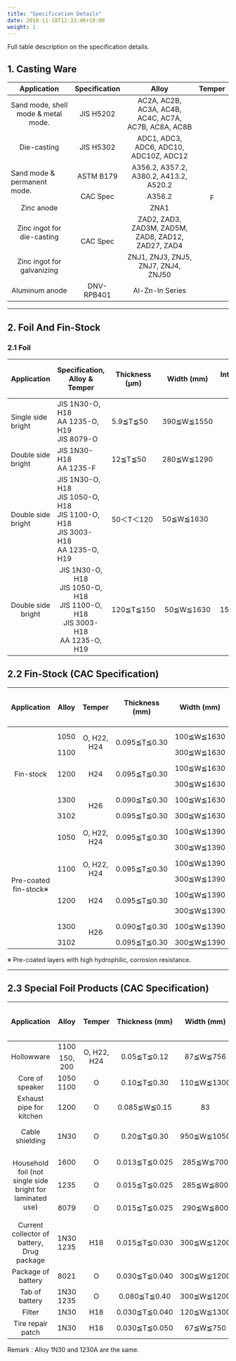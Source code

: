 ```yaml
---
title: "Specification Details"
date: 2018-11-18T12:33:46+10:00
weight: 1
---
```


Full table description on the specification details.

## 1. Casting Ware

<table class="custom-table" style="width:100%;">
  <thead>
    <tr>
      <th>Application</th>
      <th>Specification</th>
      <th>Alloy</th>
      <th>Temper</th>
    </tr>
  </thead>
  <tbody>
    <tr>
      <td  style="vertical-align:middle; text-align:center;">Sand mode, shell mode & metal mode.</td>
      <td style="text-align:center; vertical-align:middle;">JIS H5202</td>
      <td  style="vertical-align:middle; text-align:center;">AC2A, AC2B, AC3A, AC4B, AC4C, AC7A, AC7B, AC8A, AC8B</td>
      <td rowspan="8" style="text-align:center; vertical-align:middle;">F</td>
    </tr>
    <tr>
      <td  style="vertical-align:middle; text-align:center;">Die-casting</td>
      <td style="text-align:center; vertical-align:middle;">JIS H5302</td>
      <td  style="vertical-align:middle; text-align:center;">ADC1, ADC3, ADC6, ADC10, ADC10Z, ADC12</td>
    </tr>
    <tr>
      <td rowspan="2">Sand mode & permanent mode.</td>
      <td style="text-align:center; vertical-align:middle;">ASTM B179</td>
      <td  style="vertical-align:middle; text-align:center;">A356.2, A357.2, A380.2, A413.2, A520.2</td>
    </tr>
    <tr>
      <td style="text-align:center; vertical-align:middle;">CAC Spec</td>
      <td  style="vertical-align:middle; text-align:center;">A356.2</td>
    </tr>
    <tr>
      <td  style="vertical-align:middle; text-align:center;">Zinc anode</td>
      <td rowspan="3" style="text-align:center; vertical-align:middle;">CAC Spec</td>
      <td  style="vertical-align:middle; text-align:center;">ZNA1</td>
    </tr>
    <tr>
      <td  style="vertical-align:middle; text-align:center;">Zinc ingot for die-casting</td>
      <td  style="vertical-align:middle; text-align:center;">ZAD2, ZAD3, ZAD3M, ZAD5M, ZAD8, ZAD12, ZAD27, ZAD4</td>
    </tr>
    <tr>
      <td  style="vertical-align:middle; text-align:center;">Zinc ingot for galvanizing</td>
      <td  style="vertical-align:middle; text-align:center;">ZNJ1, ZNJ3, ZNJ5, ZNJ7, ZNJ4, ZNJ50</td>
    </tr>
    <tr>
      <td  style="vertical-align:middle; text-align:center;">Aluminum anode</td>
      <td style="text-align:center; vertical-align:middle;">DNV-RPB401</td>
      <td  style="vertical-align:middle; text-align:center;">Al-Zn-In Series</td>
    </tr>
  </tbody>
</table>

<hr>

## 2. Foil And Fin-Stock

### 2.1 Foil

<table class="custom-table" style="width:100%;">
  <thead>
    <tr>
      <th>Application</th>
      <th>Specification, Alloy & Temper</th>
      <th>Thickness (μm)</th>
      <th>Width (mm)</th>
      <th>Internal Diameter (mm)</th>
      <th>Max. Outside Diameter (mm)</th>
      <th>Remark</th>
    </tr>
  </thead>
  <tbody>
    <!-- Single side bright -->
    <tr>
      <td rowspan="2">Single side bright</td>
      <td rowspan="2">JIS 1N30-O, H18<br>AA 1235-O, H19<br>JIS 8079-O</td>
      <td rowspan="2">5.9≦T≦50</td>
      <td rowspan="2">390≦W≦1550</td>
      <td  style="vertical-align:middle; text-align:center;">76</td>
      <td  style="vertical-align:middle; text-align:center;">500</td>
      <td  style="vertical-align:middle; text-align:center;"></td>
    </tr>
    <tr>
      <td  style="vertical-align:middle; text-align:center;">150</td>
      <td  style="vertical-align:middle; text-align:center;">700</td>
      <td  style="vertical-align:middle; text-align:center;"></td>
    </tr>
    <!-- Double side bright -->
    <tr>
      <td rowspan="2">Double side bright</td>
      <td rowspan="2">JIS 1N30-H18<br>AA 1235-F</td>
      <td rowspan="2">12≦T≦50</td>
      <td rowspan="2">280≦W≦1290</td>
      <td  style="vertical-align:middle; text-align:center;">76</td>
      <td  style="vertical-align:middle; text-align:center;">500</td>
      <td  style="vertical-align:middle; text-align:center;"></td>
    </tr>
    <tr>
      <td  style="vertical-align:middle; text-align:center;">150</td>
      <td  style="vertical-align:middle; text-align:center;">700</td>
      <td  style="vertical-align:middle; text-align:center;"></td>
    </tr>
    <!-- Double side bright (multiple alloys) -->
    <tr>
      <td rowspan="2">Double side bright</td>
      <td rowspan="2">JIS 1N30-O, H18<br>JIS 1050-O, H18<br>JIS 1100-O, H18<br>JIS 3003-H18<br>AA 1235-O, H19</td>
      <td rowspan="2">50＜T＜120</td>
      <td rowspan="2">50≦W≦1630</td>
      <td  style="vertical-align:middle; text-align:center;">76</td>
      <td  style="vertical-align:middle; text-align:center;">600</td>
      <td  style="vertical-align:middle; text-align:center;"></td>
    </tr>
    <tr>
      <td  style="vertical-align:middle; text-align:center;">150</td>
      <td  style="vertical-align:middle; text-align:center;">1000</td>
      <td  style="vertical-align:middle; text-align:center;"></td>
    </tr>
    <!-- Double side bright (thicker) -->
    <tr>
      <td  style="vertical-align:middle; text-align:center;">Double side bright</td>
      <td  style="vertical-align:middle; text-align:center;">JIS 1N30-O, H18<br>JIS 1050-O, H18<br>JIS 1100-O, H18<br>JIS 3003-H18<br>AA 1235-O, H19</td>
      <td  style="vertical-align:middle; text-align:center;">120≦T≦150</td>
      <td  style="vertical-align:middle; text-align:center;">50≦W≦1630</td>
      <td  style="vertical-align:middle; text-align:center;">150,200,305,508</td>
      <td  style="vertical-align:middle; text-align:center;">1190</td>
      <td  style="vertical-align:middle; text-align:center;"></td>
    </tr>
  </tbody>
</table>

## 2.2 Fin-Stock (CAC Specification)

<table class="custom-table" style="width:100%;">
  <thead>
    <tr>
      <th>Application</th>
      <th>Alloy</th>
      <th>Temper</th>
      <th>Thickness (mm)</th>
      <th>Width (mm)</th>
      <th>Internal Diameter (mm)</th>
      <th>Max. Outside Diameter (mm)</th>
      <th>Remark</th>
    </tr>
  </thead>
  <tbody>
    <!-- Fin-stock group -->
    <tr>
      <td rowspan="6" style="vertical-align:middle; text-align:center;">Fin-stock</td>
      <td  style="vertical-align:middle; text-align:center;">1050</td>
      <td rowspan="2" style="vertical-align:middle; text-align:center;">O, H22, H24</td>
      <td rowspan="2" style="vertical-align:middle; text-align:center;">0.095≦T≦0.30</td>
      <td  style="vertical-align:middle; text-align:center;">100≦W≦1630</td>
      <td  style="vertical-align:middle; text-align:center;">150, 200, 305</td>
      <td rowspan="6" style="vertical-align:middle; text-align:center;">1190</td>
      <td rowspan="4" style="vertical-align:middle; text-align:center;">Chemical composition same as AA or JIS spec.</td>
    </tr>
    <tr>
      <td  style="vertical-align:middle; text-align:center;">1100</td>
      <td  style="vertical-align:middle; text-align:center;">300≦W≦1630</td>
      <td  style="vertical-align:middle; text-align:center;">508</td>
    </tr>
    <tr>
      <td rowspan="2" style="vertical-align:middle; text-align:center;">1200</td>
      <td rowspan="2" style="vertical-align:middle; text-align:center;">H24</td>
      <td rowspan="2" style="vertical-align:middle; text-align:center;">0.095≦T≦0.30</td>
      <td  style="vertical-align:middle; text-align:center;">100≦W≦1630</td>
      <td  style="vertical-align:middle; text-align:center;">150, 200, 305</td>
    </tr>
    <tr>
      <td  style="vertical-align:middle; text-align:center;">300≦W≦1630</td>
      <td  style="vertical-align:middle; text-align:center;">508</td>
    </tr>
    <tr>
      <td style="vertical-align:middle; text-align:center;">1300</td>
      <td rowspan="2" style="vertical-align:middle; text-align:center;">H26</td>
      <td style="vertical-align:middle; text-align:center;">0.090≦T≦0.30</td>
      <td style="vertical-align:middle; text-align:center;">100≦W≦1630</td>
      <td style="vertical-align:middle; text-align:center;">150, 200, 305</td>
      <td rowspan="2" style="vertical-align:middle; text-align:center;">CAC spec.</td>
    </tr>
    <tr>
      <td style="vertical-align:middle; text-align:center;">3102</td>
      <td style="vertical-align:middle; text-align:center;">0.095≦T≦0.30</td>
      <td style="vertical-align:middle; text-align:center;">300≦W≦1630</td>
      <td style="vertical-align:middle; text-align:center;">508</td>
    </tr>
    <!-- Pre-coated fin-stock group -->
    <tr>
      <td rowspan="8" style="vertical-align:middle; text-align:center;">Pre-coated fin-stock※</td>
      <td rowspan="2" style="vertical-align:middle; text-align:center;">1050</td>
      <td rowspan="2" style="vertical-align:middle; text-align:center;">O, H22, H24</td>
      <td rowspan="2" style="vertical-align:middle; text-align:center;">0.095≦T≦0.30</td>
      <td style="vertical-align:middle; text-align:center;">100≦W≦1390</td>
      <td style="vertical-align:middle; text-align:center;">150, 200, 305</td>
      <td rowspan="8" style="vertical-align:middle; text-align:center;">1190</td>
      <td rowspan="6" style="vertical-align:middle; text-align:center;">Chemical composition same as AA or JIS spec.</td>
    </tr>
    <tr>
      <td style="vertical-align:middle; text-align:center;">300≦W≦1390</td>
      <td style="vertical-align:middle; text-align:center;">508</td>
    </tr>
    <tr>
      <td rowspan="2" style="vertical-align:middle; text-align:center;">1100</td>
      <td rowspan="2" style="vertical-align:middle; text-align:center;">O, H22, H24</td>
      <td rowspan="2" style="vertical-align:middle; text-align:center;">0.095≦T≦0.30</td>
      <td style="vertical-align:middle; text-align:center;">100≦W≦1390</td>
      <td style="vertical-align:middle; text-align:center;">150, 200, 305</td>
    </tr>
    <tr>
      <td style="vertical-align:middle; text-align:center;">300≦W≦1390</td>
      <td style="vertical-align:middle; text-align:center;">508</td>
    </tr>
    <!-- Merge Alloy 1200 and Temper H24 cells -->
    <tr>
      <td rowspan="2" style="vertical-align:middle; text-align:center;">1200</td>
      <td rowspan="2" style="vertical-align:middle; text-align:center;">H24</td>
      <td rowspan="2" style="vertical-align:middle; text-align:center;">0.095≦T≦0.30</td>
      <td style="vertical-align:middle; text-align:center;">100≦W≦1390</td>
      <td style="vertical-align:middle; text-align:center;">150, 200, 305</td>
    </tr>
    <tr>
      <td style="vertical-align:middle; text-align:center;">300≦W≦1390</td>
      <td style="vertical-align:middle; text-align:center;">508</td>
    </tr>
    <tr>
      <td style="vertical-align:middle; text-align:center;">1300</td>
      <td rowspan="2" style="vertical-align:middle; text-align:center;">H26</td>
      <td style="vertical-align:middle; text-align:center;">0.090≦T≦0.30</td>
      <td style="vertical-align:middle; text-align:center;">100≦W≦1390</td>
      <td style="vertical-align:middle; text-align:center;">150, 200, 305</td>
      <td rowspan="2" style="vertical-align:middle; text-align:center;">CAC spec.</td>
    </tr>
    <tr>
      <td style="vertical-align:middle; text-align:center;">3102</td>
      <td style="vertical-align:middle; text-align:center;">0.095≦T≦0.30</td>
      <td style="vertical-align:middle; text-align:center;">300≦W≦1390</td>
      <td style="vertical-align:middle; text-align:center;">508</td>
    </tr>
  </tbody>
</table>
※ Pre-coated layers with high hydrophilic, corrosion resistance.

<hr>

## 2.3 Special Foil Products (CAC Specification)

<table class="custom-table" style="width:100%;">
  <thead>
    <tr>
      <th>Application</th>
      <th>Alloy</th>
      <th>Temper</th>
      <th>Thickness (mm)</th>
      <th>Width (mm)</th>
      <th>Internal Diameter (mm)</th>
      <th>Max. Outside Diameter (mm)</th>
      <th>Remark</th>
    </tr>
  </thead>
  <tbody style="vertical-align:middle; text-align:center;">
    <tr><!-- Hollowware group -->
      <td rowspan="2" style="vertical-align:middle; text-align:center;">Hollowware</td>
      <td  style="vertical-align:middle; text-align:center;">1100</td>
      <td rowspan="2" style="vertical-align:middle; text-align:center;">O, H22, H24</td>
      <td rowspan="2" style="vertical-align:middle; text-align:center;">0.05≦T≦0.12</td>
      <td rowspan="2" style="vertical-align:middle; text-align:center;">87≦W≦756</td>
      <td  style="vertical-align:middle; text-align:center;">76</td>
      <td rowspan="2" style="vertical-align:middle; text-align:center;">600</td>
      <td rowspan="2" style="vertical-align:middle; text-align:center;"></td>
    </tr>
    <tr>
      <td style="vertical-align:middle; text-align:center;">150, 200</td>
      <td style="vertical-align:middle; text-align:center;">900</td>
    </tr>
    <tr><!-- Core of speaker group -->
      <td style="vertical-align:middle; text-align:center;">Core of speaker</td>
      <td style="vertical-align:middle; text-align:center;">1050<br>1100</td>
      <td style="vertical-align:middle; text-align:center;">O</td>
      <td style="vertical-align:middle; text-align:center;">0.10≦T≦0.30</td>
      <td style="vertical-align:middle; text-align:center;">110≦W≦1300</td>
      <td style="vertical-align:middle; text-align:center;">150</td>
      <td style="vertical-align:middle; text-align:center;">600</td>
      <td  style="vertical-align:middle; text-align:center;"></td>
    </tr>
    <tr><!-- Exhaust pipe for kitchen -->
      <td style="vertical-align:middle; text-align:center;">Exhaust pipe for kitchen</td>
      <td style="vertical-align:middle; text-align:center;">1200</td>
      <td style="vertical-align:middle; text-align:center;">O</td>
      <td style="vertical-align:middle; text-align:center;">0.085≦W≦0.15</td>
      <td style="vertical-align:middle; text-align:center;">83</td>
      <td style="vertical-align:middle; text-align:center;">150</td>
      <td style="vertical-align:middle; text-align:center;">600</td>
      <td  style="vertical-align:middle; text-align:center;"></td>
    </tr>
    <tr><!-- Cable shielding -->
      <td style="vertical-align:middle; text-align:center;">Cable shielding</td>
      <td style="vertical-align:middle; text-align:center;">1N30</td>
      <td style="vertical-align:middle; text-align:center;">O</td>
      <td style="vertical-align:middle; text-align:center;">0.20≦T≦0.30</td>
      <td style="vertical-align:middle; text-align:center;">950≦W≦1050</td>
      <td style="vertical-align:middle; text-align:center;">150, 200, 305, 508</td>
      <td style="vertical-align:middle; text-align:center;">1190</td>
      <td  style="vertical-align:middle; text-align:center;"></td>
    </tr>
    <tr><!-- Household foil (not single side bright for laminated use) -->
      <td rowspan="6" style="vertical-align:middle; text-align:center;">Household foil (not single side bright for laminated use)</td>
      <td rowspan="2" style="vertical-align:middle; text-align:center;">1600</td>
      <td rowspan="2" style="vertical-align:middle; text-align:center;">O</td>
      <td rowspan="2" style="vertical-align:middle; text-align:center;">0.013≦T≦0.025</td>
      <td rowspan="2" style="vertical-align:middle; text-align:center;">285≦W≦700</td>
      <td style="vertical-align:middle; text-align:center;">76</td>
      <td style="vertical-align:middle; text-align:center;">600</td>
      <td rowspan="2" style="vertical-align:middle; text-align:center;"></td>
    </tr>
    <tr>
      <td style="vertical-align:middle; text-align:center;">150</td>
      <td style="vertical-align:middle; text-align:center;">720</td>
    </tr>
    <tr>
      <td rowspan="2" style="vertical-align:middle; text-align:center;">1235</td>
      <td rowspan="2" style="vertical-align:middle; text-align:center;">O</td>
      <td rowspan="2" style="vertical-align:middle; text-align:center;">0.015≦T≦0.025</td>
      <td rowspan="2" style="vertical-align:middle; text-align:center;">285≦W≦800</td>
      <td style="vertical-align:middle; text-align:center;">76</td>
      <td style="vertical-align:middle; text-align:center;">600</td>
      <td rowspan="2" style="vertical-align:middle; text-align:center;">AA spec.</td>
    </tr>
    <tr>
      <td style="vertical-align:middle; text-align:center;">150</td>
      <td style="vertical-align:middle; text-align:center;">720</td>
    </tr>
    <tr>
      <td rowspan="2" style="vertical-align:middle; text-align:center;">8079</td>
      <td rowspan="2" style="vertical-align:middle; text-align:center;">O</td>
      <td rowspan="2" style="vertical-align:middle; text-align:center;">0.015≦T≦0.025</td>
      <td rowspan="2" style="vertical-align:middle; text-align:center;">290≦W≦800</td>
      <td style="vertical-align:middle; text-align:center;">76</td>
      <td style="vertical-align:middle; text-align:center;">600</td>
      <td rowspan="2" style="vertical-align:middle; text-align:center;"></td>
    </tr>
    <tr>
      <td style="vertical-align:middle; text-align:center;">150</td>
      <td style="vertical-align:middle; text-align:center;">720</td>
    </tr>
    <tr><!-- Current collector of battery, Drug package -->
      <td style="vertical-align:middle; text-align:center;">Current collector of battery, Drug package</td>
      <td style="vertical-align:middle; text-align:center;">1N30<br>1235</td>
      <td style="vertical-align:middle; text-align:center;">H18</td>
      <td style="vertical-align:middle; text-align:center;">0.015≦T≦0.030</td>
      <td style="vertical-align:middle; text-align:center;">300≦W≦1200</td>
      <td style="vertical-align:middle; text-align:center;">76</td>
      <td style="vertical-align:middle; text-align:center;">490</td>
      <td  style="vertical-align:middle; text-align:center;">JIS spec.</td>
    </tr>
    <tr><!-- Package of battery -->
      <td style="vertical-align:middle; text-align:center;">Package of battery</td>
      <td style="vertical-align:middle; text-align:center;">8021</td>
      <td style="vertical-align:middle; text-align:center;">O</td>
      <td style="vertical-align:middle; text-align:center;">0.030≦T≦0.040</td>
      <td style="vertical-align:middle; text-align:center;">300≦W≦1200</td>
      <td style="vertical-align:middle; text-align:center;">76</td>
      <td style="vertical-align:middle; text-align:center;">490</td>
      <td style="vertical-align:middle; text-align:center;"></td>
    </tr>
    <tr><!-- Tab of battery -->
      <td style="vertical-align:middle; text-align:center;">Tab of battery</td>
      <td style="vertical-align:middle; text-align:center;">1N30<br>1235</td>
      <td style="vertical-align:middle; text-align:center;">O</td>
      <td style="vertical-align:middle; text-align:center;">0.080≦T≦0.40</td>
      <td style="vertical-align:middle; text-align:center;">300≦W≦1200</td>
      <td style="vertical-align:middle; text-align:center;">150, 305</td>
      <td style="vertical-align:middle; text-align:center;">900</td>
      <td style="vertical-align:middle; text-align:center;"></td>
    </tr>
    <tr><!-- Filter -->
      <td style="vertical-align:middle; text-align:center;">Filter</td>
      <td style="vertical-align:middle; text-align:center;">1N30</td>
      <td style="vertical-align:middle; text-align:center;">H18</td>
      <td style="vertical-align:middle; text-align:center;">0.030≦T≦0.040</td>
      <td style="vertical-align:middle; text-align:center;">120≦W≦1300</td>
      <td style="vertical-align:middle; text-align:center;">76, 150</td>
      <td style="vertical-align:middle; text-align:center;">400</td>
      <td style="vertical-align:middle; text-align:center;"></td>
    </tr>
    <tr><!-- Tire repair patch -->
      <td style="vertical-align:middle; text-align:center;">Tire repair patch</td>
      <td style="vertical-align:middle; text-align:center;">1N30</td>
      <td style="vertical-align:middle; text-align:center;">H18</td>
      <td style="vertical-align:middle; text-align:center;">0.030≦T≦0.050</td>
      <td style="vertical-align:middle; text-align:center;">67≦W≦750</td>
      <td style="vertical-align:middle; text-align:center;">76</td>
      <td style="vertical-align:middle; text-align:center;">500</td>
      <td style="vertical-align:middle; text-align:center;"></td>
    </tr>
  </tbody>
</table>
Remark : Alloy 1N30 and 1230A are the same.


<!-- Commented out for now.
An aluminum bare coil is an uncoated, mill-finished aluminum coil that retains its natural metallic appearance. It is commonly used in industries like automotive, HVAC, and construction due to its lightweight, corrosion resistance, and excellent thermal and electrical conductivity.

![Large roll of shiny aluminum coil resting on a factory floor, surrounded by industrial equipment and soft overhead lighting, conveying a clean and professional manufacturing environment]({{ /images/aluminum_coil.jpg | relative_url }})

---

![Assorted aluminum coils displayed in various alloy styles on a warehouse rack, with clear labeling and a neutral, organized industrial setting]({{ /images/alloy_style.JPG | relative_url }}) -->